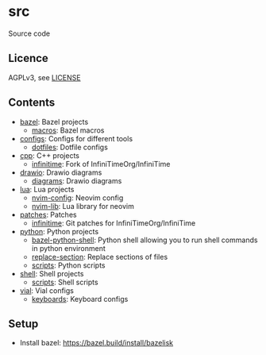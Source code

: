# src 

Source code

## Licence

AGPLv3, see [LICENSE](./LICENSE.txt) 

## Contents

<!-- README_CONTENTS START -->
- [bazel](bazel): Bazel projects
  - [macros](bazel/macros): Bazel macros
- [configs](configs): Configs for different tools
  - [dotfiles](configs/dotfiles): Dotfile configs
- [cpp](cpp): C++ projects
  - [infinitime](cpp/infinitime): Fork of InfiniTimeOrg/InfiniTime
- [drawio](drawio): Drawio diagrams
  - [diagrams](drawio/diagrams): Drawio diagrams
- [lua](lua): Lua projects
  - [nvim-config](lua/nvim-config): Neovim config
  - [nvim-lib](lua/nvim-lib): Lua library for neovim
- [patches](patches): Patches
  - [infinitime](patches/infinitime): Git patches for InfiniTimeOrg/InfiniTime
- [python](python): Python projects
  - [bazel-python-shell](python/bazel-python-shell): Python shell allowing you to run shell commands in python environment
  - [replace-section](python/replace-section): Replace sections of files
  - [scripts](python/scripts): Python scripts
- [shell](shell): Shell projects
  - [scripts](shell/scripts): Shell scripts
- [vial](vial): Vial configs
  - [keyboards](vial/keyboards): Keyboard configs
<!-- README_CONTENTS END -->

## Setup

- Install bazel: https://bazel.build/install/bazelisk
